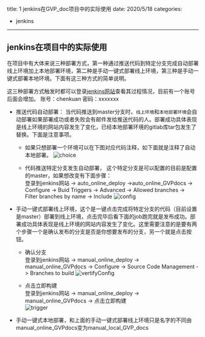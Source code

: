 title: 1 jenkins在GVP_doc项目中的实际使用
date: 2020/5/18
categories:
- jenkins
---
## jenkins在项目中的实际使用

  在项目中有大体来说三种部署方式，第一种通过推送代码到特定分支完成自动部署线上环境加上本地部署环境，第二种是手动一键式部署线上环境，第三种是手动一键式部署本地环境。下面有这三种方式的简单说明。

<!--more-->
  这三种部署方式触发时都可以登录[jenkins网站](http://10.201.81.83:8098/)查看其过程情况，目前有一个账号后面会增加。
  账号：chenkuan 密码：xxxxxxx

  * 推送代码自动部署： 当代码推送到master分支时，`线上环境`和`本地部署环境`会自动部署如果部署成功或者失败会有邮件发给推送代码的人。部署成功具体表现是线上环境的网站内容发生了变化，已经本地部署环境的gitlab库tar包发生了替换。下面是注意事项。
      * 如果只想部署一个环境可以在下图对应代码注释，如下面就是注释了自动本地部署。
    ![choice](1jenkins实例项目指南/choice.png)  

      * 代码推送特定分支发生自动部署， 这个特定分支是可以配置的目前是配置的master，如果想改变有下面步骤：  
      登录到jenkins网站 -> auto_online_deploy ->auto_online_GVPdocs -> Configure -> Buid Triggers -> Advanced -> Allowed branches -> Filter branches by name -> Include
      ![config](1jenkins实例项目指南/config.png)  

  * 手动一键式部署线上环境，这个是一键点击完成将特定分支的代码（目前设置是master）部署到线上环境，点击完毕后看下面的job跑完就是发布成功。部署成功具体表现是线上环境的网站内容发生了变化。这里需要注意的是要有两个步骤一个是确认发布的分支是否是你想要发布的分支，另一个就是点击按钮。  
    * 确认分支  
    登录到jenkins网站 -> manual_online_deploy -> manual_online_GVPdocs -> Configure -> Source Code Management -> Branches to build
    ![vertifyConfig](1jenkins实例项目指南/vertifyConfig.png)  

    * 点击立即构建  
    登录到jenkins网站 -> manual_online_deploy -> manual_online_GVPdocs -> 点击立即构建  
    ![trigger](1jenkins实例项目指南/trigger.png)  

  * 手动一键式本地部署，和上面的手动一键式部署线上环境只是名字的不同由manual_online_GVPdocs变为manual_local_GVP_docs